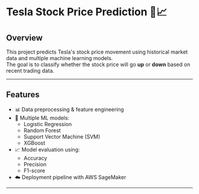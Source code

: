# Tesla Stock Price Prediction 🚗📈

## Overview
This project predicts Tesla's stock price movement using historical market data and multiple machine learning models.  
The goal is to classify whether the stock price will go **up** or **down** based on recent trading data.

---

## Features
- 📊 Data preprocessing & feature engineering
- 🤖 Multiple ML models:
  - Logistic Regression
  - Random Forest
  - Support Vector Machine (SVM)
  - XGBoost
- 📈 Model evaluation using:
  - Accuracy
  - Precision
  - F1-score
- ☁️ Deployment pipeline with AWS SageMaker

---

